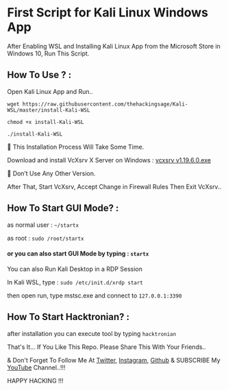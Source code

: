 # First Script for Kali Linux Windows App

After Enabling WSL and Installing Kali Linux App from the Microsoft Store in Windows 10, Run This Script.

## How To Use ? :

Open Kali Linux App and Run..

```wget https://raw.githubusercontent.com/thehackingsage/Kali-WSL/master/install-Kali-WSL```

```chmod +x install-Kali-WSL```

```./install-Kali-WSL```

:pushpin: This Installation Process Will Take Some Time.

Download and install VcXsrv X Server on Windows : [vcxsrv v1.19.6.0.exe](https://sourceforge.net/projects/vcxsrv/files/vcxsrv/1.19.6.0/)

:pushpin: Don’t Use Any Other Version.

After That, Start VcXsrv, Accept Change in Firewall Rules Then Exit VcXsrv..

## How To Start GUI Mode? :

as normal user : ```~/startx```

as root : ```sudo /root/startx```

#### or you can also start GUI Mode by typing : ```startx```

You can also Run Kali Desktop in a RDP Session 

In Kali WSL, type : ```sudo /etc/init.d/xrdp start```

then open run, type mstsc.exe and connect to ```127.0.0.1:3390```

## How To Start Hacktronian? :

after installation you can execute tool by typing ```hacktronian```

That's It... If You Like This Repo. Please Share This With Your Friends..

& Don't Forget To Follow Me At [Twitter](https://www.twitter.com/thehackingsage), [Instagram](https://www.instagram.com/thehackingsage), [Github](https://www.github.com/thehackingsage) & SUBSCRIBE My [YouTube](https://www.youtube.com/channel/UCYK1n9A4TUq1CvGc6F3DzoA) Channel..!!!

HAPPY HACKING !!! 

